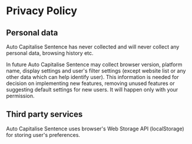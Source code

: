 # Privacy Policy

## Personal data

Auto Capitalise Sentence has never collected and will never collect any personal data, browsing history etc.

In future Auto Capitalise Sentence may collect browser version, platform name, display settings and user's filter settings (except website list or any other data which can help identify user). This information is needed for decision on implementing new features, removing unused features or suggesting default settings for new users. It will happen only with your permission.

## Third party services

Auto Capitalise Sentence uses browser's Web Storage API (localStorage) for storing user's preferences.

